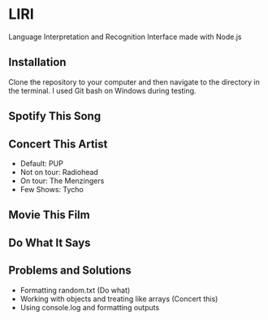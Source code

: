 # LIRI
Language Interpretation and Recognition Interface made with Node.js
## Installation
Clone the repository to your computer and then navigate to the directory in the terminal. I used Git bash on Windows during testing.
## Spotify This Song
## Concert This Artist
- Default: PUP
- Not on tour: Radiohead
- On tour: The Menzingers
- Few Shows: Tycho
## Movie This Film
## Do What It Says
## Problems and Solutions
- Formatting random.txt (Do what)
- Working with objects and treating like arrays (Concert this)
- Using console.log and formatting outputs